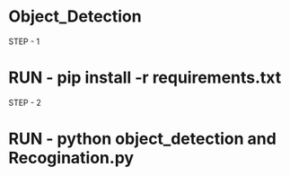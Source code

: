# Object_Detection
STEP - 1
# RUN -  pip install -r requirements.txt
STEP - 2
# RUN - python object_detection and Recogination.py
